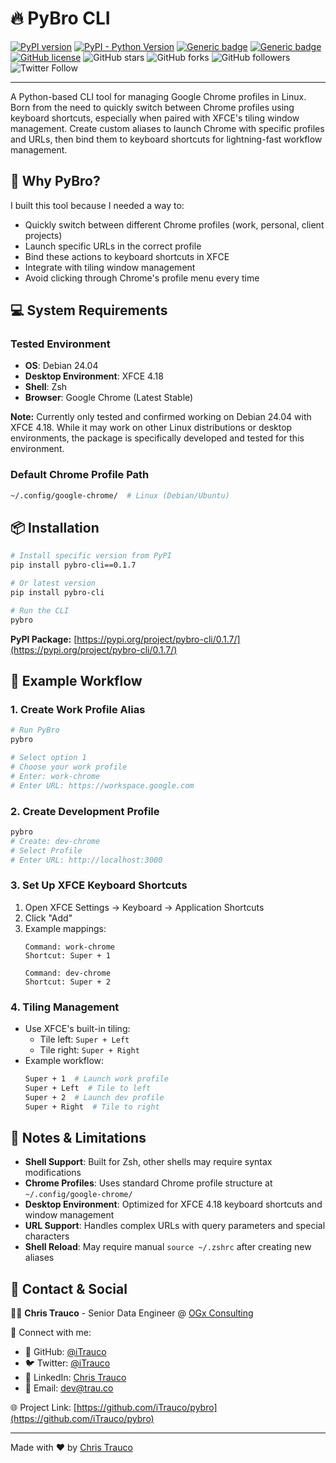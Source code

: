 # 🔥 PyBro CLI

<!-- BADGES -->
[![PyPI version](https://badge.fury.io/py/pybro-cli.svg)](https://badge.fury.io/py/pybro-cli)
[![PyPI - Python Version](https://img.shields.io/pypi/pyversions/pybro-cli)](https://pypi.org/project/pybro-cli/0.1.7/)
[![Generic badge](https://img.shields.io/badge/Debian-24.04-blue.svg)](https://shields.io/)
[![Generic badge](https://img.shields.io/badge/XFCE-4.18-green.svg)](https://shields.io/)
[![GitHub license](https://img.shields.io/github/license/iTrauco/pybro)](https://github.com/iTrauco/pybro/blob/main/LICENSE)
![GitHub stars](https://img.shields.io/github/stars/iTrauco/pybro?style=social)
![GitHub forks](https://img.shields.io/github/forks/iTrauco/pybro?style=social)
![GitHub followers](https://img.shields.io/github/followers/iTrauco?label=Follow&style=social)
![Twitter Follow](https://img.shields.io/twitter/follow/iTrauco?style=social)

---

A Python-based CLI tool for managing Google Chrome profiles in Linux. Born from the need to quickly switch between Chrome profiles using keyboard shortcuts, especially when paired with XFCE's tiling window management. Create custom aliases to launch Chrome with specific profiles and URLs, then bind them to keyboard shortcuts for lightning-fast workflow management.

## 🚀 Why PyBro?

I built this tool because I needed a way to:
- Quickly switch between different Chrome profiles (work, personal, client projects)
- Launch specific URLs in the correct profile
- Bind these actions to keyboard shortcuts in XFCE
- Integrate with tiling window management
- Avoid clicking through Chrome's profile menu every time

## 💻 System Requirements

### Tested Environment
- **OS**: Debian 24.04
- **Desktop Environment**: XFCE 4.18
- **Shell**: Zsh
- **Browser**: Google Chrome (Latest Stable)

**Note:** Currently only tested and confirmed working on Debian 24.04 with XFCE 4.18. While it may work on other Linux distributions or desktop environments, the package is specifically developed and tested for this environment.

### Default Chrome Profile Path
```bash
~/.config/google-chrome/  # Linux (Debian/Ubuntu)
```

## 📦 Installation

```bash
# Install specific version from PyPI
pip install pybro-cli==0.1.7

# Or latest version
pip install pybro-cli

# Run the CLI
pybro
```

**PyPI Package:** [https://pypi.org/project/pybro-cli/0.1.7/](https://pypi.org/project/pybro-cli/0.1.7/)

## 🎯 Example Workflow

### 1. Create Work Profile Alias
```bash
# Run PyBro
pybro

# Select option 1
# Choose your work profile
# Enter: work-chrome
# Enter URL: https://workspace.google.com
```

### 2. Create Development Profile
```bash
pybro
# Create: dev-chrome
# Select Profile
# Enter URL: http://localhost:3000
```

### 3. Set Up XFCE Keyboard Shortcuts
1. Open XFCE Settings → Keyboard → Application Shortcuts
2. Click "Add"
3. Example mappings:
   ```
   Command: work-chrome
   Shortcut: Super + 1
   
   Command: dev-chrome
   Shortcut: Super + 2
   ```

### 4. Tiling Management
- Use XFCE's built-in tiling:
  - Tile left: `Super + Left`
  - Tile right: `Super + Right`
- Example workflow:
  ```bash
  Super + 1  # Launch work profile
  Super + Left  # Tile to left
  Super + 2  # Launch dev profile
  Super + Right  # Tile to right
  ```

## 📝 Notes & Limitations

- **Shell Support**: Built for Zsh, other shells may require syntax modifications
- **Chrome Profiles**: Uses standard Chrome profile structure at `~/.config/google-chrome/`
- **Desktop Environment**: Optimized for XFCE 4.18 keyboard shortcuts and window management
- **URL Support**: Handles complex URLs with query parameters and special characters
- **Shell Reload**: May require manual `source ~/.zshrc` after creating new aliases

## 👥 Contact & Social

🧑‍💻 **Chris Trauco** - Senior Data Engineer @ [OGx Consulting](https://weareogx.com)

🔗 Connect with me:
- 🐙 GitHub: [@iTrauco](https://github.com/iTrauco)
- 🐦 Twitter: [@iTrauco](https://twitter.com/iTrauco)
- 💼 LinkedIn: [Chris Trauco](https://linkedin.trau.co)
- 📧 Email: dev@trau.co

🌐 Project Link: [https://github.com/iTrauco/pybro](https://github.com/iTrauco/pybro)

---
Made with ❤️ by [Chris Trauco](https://github.com/iTrauco)